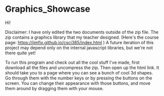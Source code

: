 # Graphics_Showcase
Hi!

Disclaimer: I have only edited the two documents outside of the zip file.
The zip contains a graphics library that my teacher designed. (Here's the course page: https://jimfix.github.io/csci385/index.html )
A future iteration of this project may depend only on the internal javascript libraries,
but we're not there quite yet!

To run this program and check out all the cool stuff I've made, first download all the files and uncompress the zip. 
Then open up the html link. It should take you to a page where you can see a bunch of cool 3d shapes.
Go through them with the number keys or by pressing the buttons on the screen. 
You can change their appearance with those buttons, and move them around by dragging them with your mouse.
